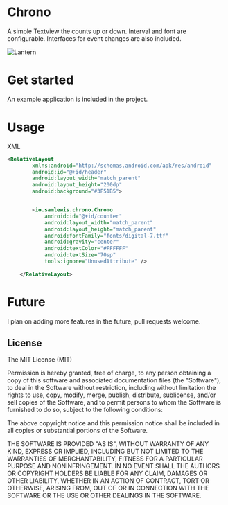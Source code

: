 # Chrono

A simple Textview the counts up or down. Interval and font are configurable. Interfaces for event changes are also included.

![Lantern](https://github.com/louie2107/chrono/raw/master/res/example.gif)

# Get started
An example application is included in the project.

# Usage
XML
```xml
<RelativeLayout
        xmlns:android="http://schemas.android.com/apk/res/android"
        android:id="@+id/header"
        android:layout_width="match_parent"
        android:layout_height="200dp"
        android:background="#3F51B5">


        <io.samlewis.chrono.Chrono
            android:id="@+id/counter"
            android:layout_width="match_parent"
            android:layout_height="match_parent"
            android:fontFamily="fonts/digital-7.ttf"
            android:gravity="center"
            android:textColor="#FFFFFF"
            android:textSize="70sp"
            tools:ignore="UnusedAttribute" />
            
    </RelativeLayout>
```
# Future
I plan on adding more features in the future, pull requests welcome.

License
--------
The MIT License (MIT)

Permission is hereby granted, free of charge, to any person obtaining a copy of this software and associated documentation files (the "Software"), to deal in the Software without restriction, including without limitation the rights to use, copy, modify, merge, publish, distribute, sublicense, and/or sell copies of the Software, and to permit persons to whom the Software is furnished to do so, subject to the following conditions:

The above copyright notice and this permission notice shall be included in all copies or substantial portions of the Software.

THE SOFTWARE IS PROVIDED "AS IS", WITHOUT WARRANTY OF ANY KIND, EXPRESS OR IMPLIED, INCLUDING BUT NOT LIMITED TO THE WARRANTIES OF MERCHANTABILITY, FITNESS FOR A PARTICULAR PURPOSE AND NONINFRINGEMENT. IN NO EVENT SHALL THE AUTHORS OR COPYRIGHT HOLDERS BE LIABLE FOR ANY CLAIM, DAMAGES OR OTHER LIABILITY, WHETHER IN AN ACTION OF CONTRACT, TORT OR OTHERWISE, ARISING FROM, OUT OF OR IN CONNECTION WITH THE SOFTWARE OR THE USE OR OTHER DEALINGS IN THE SOFTWARE.
